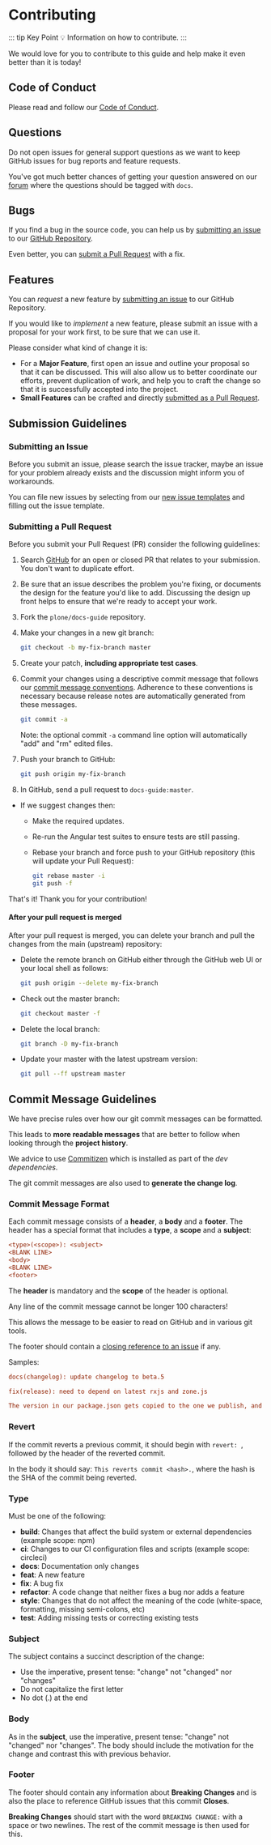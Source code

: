 # Contributing

::: tip Key Point
:bulb: Information on how to contribute.
:::

We would love for you to contribute to this guide and help make it even better than it is today!

## Code of Conduct

Please read and follow our [Code of Conduct](https://plone.org/foundation/materials/foundation-resolutions/code-of-conduct).

## Questions

Do not open issues for general support questions as we want to keep GitHub issues for bug reports and feature requests.

You've got much better chances of getting your question answered on our [forum](https://community.plone.org)
where the questions should be tagged with `docs`.

## Bugs

If you find a bug in the source code, you can help us by
[submitting an issue](#submit-issue) to our [GitHub Repository](https://github.com/plone/docs-guide/issues).

Even better, you can [submit a Pull Request](#submitting-a-pull-request) with a fix.

## Features

You can *request* a new feature by [submitting an issue](#submitting-an-issue) to our GitHub Repository.

If you would like to *implement* a new feature, please submit an issue with a proposal for your work first, to be sure that we can use it.

Please consider what kind of change it is:

- For a **Major Feature**, first open an issue and outline your proposal so that it can be
discussed. This will also allow us to better coordinate our efforts, prevent duplication of work,
and help you to craft the change so that it is successfully accepted into the project.
- **Small Features** can be crafted and directly [submitted as a Pull Request](#submitting-a-pull-request).

## Submission Guidelines

### Submitting an Issue

Before you submit an issue, please search the issue tracker,
maybe an issue for your problem already exists and the discussion might inform you of workarounds.

You can file new issues by selecting from our [new issue templates](https://github.com/plone/docs-guide/issues/new/choose) and filling out the issue template.

### Submitting a Pull Request

Before you submit your Pull Request (PR) consider the following guidelines:

1. Search [GitHub](https://github.com/plone/docs-guide/pulls) for an open or closed PR
  that relates to your submission. You don't want to duplicate effort.
1. Be sure that an issue describes the problem you're fixing, or documents the design for the feature you'd like to add.
  Discussing the design up front helps to ensure that we're ready to accept your work.
1. Fork the `plone/docs-guide` repository.
1. Make your changes in a new git branch:

     ```bash
     git checkout -b my-fix-branch master
     ```

1. Create your patch, **including appropriate test cases**.
1. Commit your changes using a descriptive commit message that follows our
  [commit message conventions](#commit-message-guidelines). Adherence to these conventions
  is necessary because release notes are automatically generated from these messages.

     ```bash
     git commit -a
     ```
    Note: the optional commit `-a` command line option will automatically "add" and "rm" edited files.

1. Push your branch to GitHub:

    ```bash
    git push origin my-fix-branch
    ```

1. In GitHub, send a pull request to `docs-guide:master`.
- If we suggest changes then:
  - Make the required updates.
  - Re-run the Angular test suites to ensure tests are still passing.
  - Rebase your branch and force push to your GitHub repository (this will update your Pull Request):

    ```bash
    git rebase master -i
    git push -f
    ```

That's it! Thank you for your contribution!

#### After your pull request is merged

After your pull request is merged, you can delete your branch and pull the changes
from the main (upstream) repository:

- Delete the remote branch on GitHub either through the GitHub web UI or your local shell as follows:

    ```bash
    git push origin --delete my-fix-branch
    ```

- Check out the master branch:

    ```bash
    git checkout master -f
    ```

- Delete the local branch:

    ```bash
    git branch -D my-fix-branch
    ```

- Update your master with the latest upstream version:

    ```bash
    git pull --ff upstream master
    ```

## Commit Message Guidelines

We have precise rules over how our git commit messages can be formatted.

This leads to **more readable messages** that are better to follow when looking through the **project history**.

We advice to use [Commitizen](https://commitizen.github.io/cz-cli/) which is installed as part of the *dev dependencies*.

The git commit messages are also used to **generate the change log**.


### Commit Message Format

Each commit message consists of a **header**, a **body** and a **footer**.
The header has a special format that includes a **type**, a **scope** and a **subject**:

```ini
<type>(<scope>): <subject>
<BLANK LINE>
<body>
<BLANK LINE>
<footer>
```

The **header** is mandatory and the **scope** of the header is optional.

Any line of the commit message cannot be longer 100 characters!

This allows the message to be easier to read on GitHub and in various git tools.

The footer should contain a [closing reference to an issue](https://help.github.com/articles/closing-issues-via-commit-messages/) if any.

Samples:

```ini
docs(changelog): update changelog to beta.5
```

```ini
fix(release): need to depend on latest rxjs and zone.js

The version in our package.json gets copied to the one we publish, and users need the latest of these.
```

### Revert

If the commit reverts a previous commit, it should begin with `revert: `, followed by the header of the reverted commit.

In the body it should say: `This reverts commit <hash>.`, where the hash is the SHA of the commit being reverted.

### Type

Must be one of the following:

- **build**: Changes that affect the build system or external dependencies (example scope: npm)
- **ci**: Changes to our CI configuration files and scripts (example scope: circleci)
- **docs**: Documentation only changes
- **feat**: A new feature
- **fix**: A bug fix
- **refactor**: A code change that neither fixes a bug nor adds a feature
- **style**: Changes that do not affect the meaning of the code (white-space, formatting, missing semi-colons, etc)
- **test**: Adding missing tests or correcting existing tests

### Subject

The subject contains a succinct description of the change:

- Use the imperative, present tense: "change" not "changed" nor "changes"
- Do not capitalize the first letter
- No dot (.) at the end

### Body

As in the **subject**, use the imperative, present tense: "change" not "changed" nor "changes".
The body should include the motivation for the change and contrast this with previous behavior.

### Footer

The footer should contain any information about **Breaking Changes** and is also the place to reference GitHub issues that this commit **Closes**.

**Breaking Changes** should start with the word `BREAKING CHANGE:` with a space or two newlines.
The rest of the commit message is then used for this.
